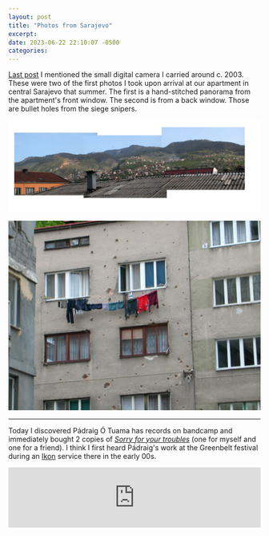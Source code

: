 ```yaml
---
layout: post
title: "Photos from Sarajevo"
excerpt: 
date: 2023-06-22 22:10:07 -0500
categories: 
---
```


[Last post](/2023/06/18/reading-on-the-morning-of-fathers-day/) I mentioned the small digital camera I carried around c. 2003. These were two of the first photos I took upon arrival at our apartment in central Sarajevo that summer. The first is a hand-stitched panorama from the apartment's front window. The second is from a back window. Those are bullet holes from the siege snipers.

[![](/assets/2023/06/panarama1.jpg)](/assets/2023/06/panarama1.jpg)

![](/assets/2023/06/DSCN0732.JPG)

---

Today I discovered Pádraig Ó Tuama has records on bandcamp and immediately bought 2 copies of [_Sorry for your troubles_](https://padraigotuama.bandcamp.com/album/sorry-for-your-troubles) (one for myself and one for a friend). I think I first heard Pádraig's work at the Greenbelt festival during an [Ikon](https://ikonbelfast.wordpress.com/) service there in the early 00s.

<iframe style="border: 0; width: 100%; height: 120px;" src="https://bandcamp.com/EmbeddedPlayer/album=2892884359/size=large/bgcol=ffffff/linkcol=0687f5/tracklist=false/artwork=small/transparent=true/" seamless><a href="https://padraigotuama.bandcamp.com/album/sorry-for-your-troubles">Sorry for your troubles by Pádraig Ó Tuama</a></iframe>
